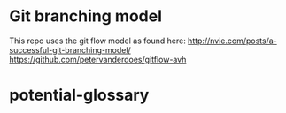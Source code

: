 # Git branching model
This repo uses the git flow model as found here: http://nvie.com/posts/a-successful-git-branching-model/
https://github.com/petervanderdoes/gitflow-avh

# potential-glossary
